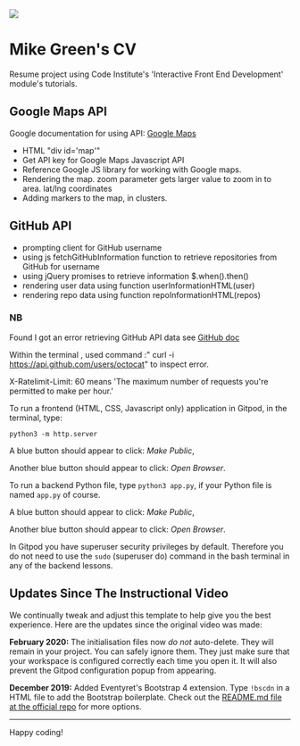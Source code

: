 <img src="https://codeinstitute.s3.amazonaws.com/fullstack/ci_logo_small.png" style="margin: 0;">

# Mike Green's CV

Resume project using Code Institute's 'Interactive Front End Development' module's tutorials.

## Google Maps API

Google documentation for using API: [Google Maps](https://developers.google.com/maps/documentation/javascript/adding-a-google-map?hl=en_US)

* HTML "div id='map'"
* Get API key for Google Maps Javascript API
* Reference Google JS library for working with Google maps.
* Rendering the map. zoom parameter  gets larger value to zoom in to area. lat/lng coordinates
* Adding markers to the map, in clusters.

## GitHub API

* prompting client for GitHub username
* using js fetchGitHubInformation function to retrieve repositories from GitHub for username
* using jQuery promises to retrieve information $.when().then()
* rendering user data using function userInformationHTML(user)
* rendering repo data using function repoInformationHTML(repos)

### NB
Found I got an error retrieving GitHub API data see [GitHub doc](https://developer.github.com/v3/#rate-limiting)

Within the terminal , used command :" curl -i https://api.github.com/users/octocat" to inspect error.

X-Ratelimit-Limit: 60   means 'The maximum number of requests you're permitted to make per hour.'



To run a frontend (HTML, CSS, Javascript only) application in Gitpod, in the terminal, type:

`python3 -m http.server`

A blue button should appear to click: *Make Public*,

Another blue button should appear to click: *Open Browser*.

To run a backend Python file, type `python3 app.py`, if your Python file is named `app.py` of course.

A blue button should appear to click: *Make Public*,

Another blue button should appear to click: *Open Browser*.

In Gitpod you have superuser security privileges by default. Therefore you do not need to use the `sudo` (superuser do) command in the bash terminal in any of the backend lessons.

## Updates Since The Instructional Video

We continually tweak and adjust this template to help give you the best experience. Here are the updates since the original video was made:

**February 2020:** The initialisation files now _do not_ auto-delete. They will remain in your project. You can safely ignore them. They just make sure that your workspace is configured correctly each time you open it. It will also prevent the Gitpod configuration popup from appearing.

**December 2019:** Added Eventyret's Bootstrap 4 extension. Type `!bscdn` in a HTML file to add the Bootstrap boilerplate. Check out the <a href="https://github.com/Eventyret/vscode-bcdn" target="_blank">README.md file at the official repo</a> for more options.

--------

Happy coding!
